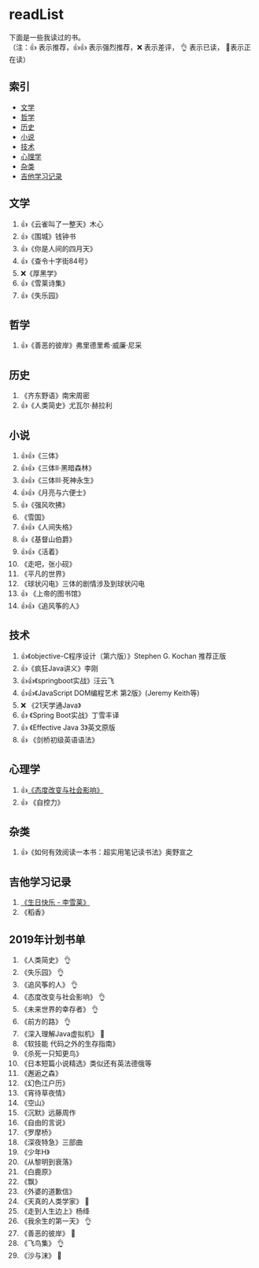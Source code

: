 # **readList**



下面是一些我读过的书。  
（注：:+1: 表示推荐，:+1::+1: 表示强烈推荐，:x: 表示差评， :ok_hand: 表示已读， :book:表示正在读）



## 索引   
- [文学](#文学)<br/>
- [哲学](#哲学)<br/>
- [历史](#历史)<br/>
- [小说](#小说)   
- [技术](#技术)   
- [心理学](#心理学)   
- [杂类](#杂类)   
- [吉他学习记录](#吉他学习记录)   




## 文学  
1. :+1:《云雀叫了一整天》木心  
2. :+1:《围城》钱钟书  
3. :+1:《你是人间的四月天》
4. :+1:《查令十字街84号》
5. :x:《厚黑学》
6. :+1:《雪莱诗集》
7. :+1:《失乐园》



## 哲学 
1. :+1:《善恶的彼岸》弗里德里希·威廉·尼采



## 历史  
1. 《齐东野语》南宋周密   
2. :+1:《人类简史》尤瓦尔·赫拉利



## 小说  
1. :+1::+1:《三体》   
2. :+1::+1:《三体Ⅱ·黑暗森林》
3. :+1::+1:《三体Ⅲ·死神永生》
4. :+1::+1:《月亮与六便士》
5. :+1:《强风吹拂》
6. 《雪国》
7. :+1::+1:《人间失格》
8. :+1:《基督山伯爵》
9. :+1::+1:《活着》
10. 《走吧，张小砚》
11. 《平凡的世界》
12. 《球状闪电》三体的剧情涉及到球状闪电
13. :+1: 《上帝的图书馆》
14. :+1::+1:《追风筝的人》



## 技术  
1. :+1:《objective-C程序设计（第六版）》Stephen G. Kochan 推荐正版
2. :+1:《疯狂Java讲义》李刚
3. :+1::+1:《springboot实战》汪云飞
4. :+1::+1:《JavaScript DOM编程艺术 第2版》(Jeremy Keith等)
5. :x: 《21天学通Java》
6. :+1: 《Spring Boot实战》丁雪丰译
7. :+1: 《Effective Java 3》英文原版
8. :+1: 《剑桥初级英语语法》



## 心理学  
1. :+1:[《态度改变与社会影响》](https://github.com/VonJane/readList/tree/master/%E5%BF%83%E7%90%86%E5%AD%A6/%E6%80%81%E5%BA%A6%E6%94%B9%E5%8F%98%E4%B8%8E%E7%A4%BE%E4%BC%9A%E5%BD%B1%E5%93%8D)
2. :+1: 《自控力》



## 杂类  
1. :+1:《如何有效阅读一本书：超实用笔记读书法》奥野宣之



## 吉他学习记录  
1. [《生日快乐 - 李雪莱》](https://www.bilibili.com/video/av26711197)
2. 《稻香》  



## 2019年计划书单  
1. 《人类简史》 :ok_hand:
1. 《失乐园》 :ok_hand:
1. 《追风筝的人》 :ok_hand:
1. 《态度改变与社会影响》 :ok_hand:
1. 《未来世界的幸存者》 :ok_hand:
1. 《前方的路》 :ok_hand:
1. 《深入理解Java虚拟机》 :book:
1. 《软技能 代码之外的生存指南》
1. 《杀死一只知更鸟》
1. 《日本短篇小说精选》类似还有英法德俄等
1. 《邂逅之森》
1. 《幻色江户历》
1. 《宵待草夜情》
1. 《空山》
1. 《沉默》远藤周作
1. 《自由的言说》
1. 《罗摩桥》
1. 《深夜特急》三部曲
1. 《少年H》
1. 《从黎明到衰落》
1. 《白鹿原》
1. 《飘》
1. 《外婆的道歉信》
1. 《天真的人类学家》 :book:
1. 《走到人生边上》杨绛  
1. 《我余生的第一天》 :ok_hand:
1. 《善恶的彼岸》 :book:
1. 《飞鸟集》 :ok_hand:
1. 《沙与沫》 :book:
